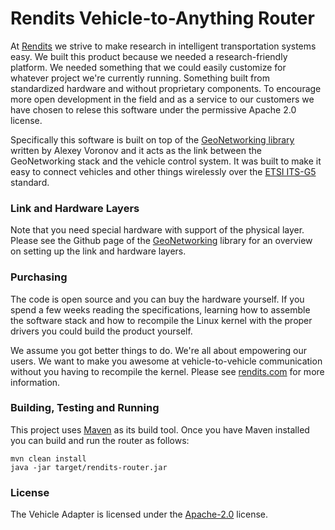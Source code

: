 # Rendits Vehicle-to-Anything Router
At [Rendits](http://rendits.com/) we strive to make research in intelligent transportation systems easy. We built this product because we needed a research-friendly platform. We needed something that we could easily customize for whatever project we're currently running. Something built from standardized hardware and without proprietary components. To encourage more open development in the field and as a service to our customers we have chosen to relese this software under the permissive Apache 2.0 license.

Specifically this software is built on top of the [GeoNetworking library](https://github.com/alexvoronov/geonetworking) written by Alexey Voronov and it acts as the link between the GeoNetworking stack and the vehicle control system. It was built to make it easy to connect vehicles and other things wirelessly over the [ETSI ITS-G5](http://www.etsi.org/technologies-clusters/technologies/intelligent-transport) standard.

### Link and Hardware Layers
Note that you need special hardware with support of the physical layer. Please see the Github page of the [GeoNetworking](https://github.com/alexvoronov/geonetworking/blob/master/HARDWARE.md) library for an overview on setting up the link and hardware layers.

### Purchasing
The code is open source and you can buy the hardware yourself. If you spend a few weeks reading the specifications, learning how to assemble the software stack and how to recompile the Linux kernel with the proper drivers you could build the product yourself.

We assume you got better things to do. We're all about empowering our users. We want to make you awesome at vehicle-to-vehicle communication without you having to recompile the kernel. Please see [rendits.com](http://rendits.com/) for more information.

### Building, Testing and Running
This project uses [Maven](https://maven.apache.org/) as its build tool. Once you have Maven installed you can build and run the router as follows:
```
mvn clean install
java -jar target/rendits-router.jar
```

### License
The Vehicle Adapter is licensed under the [Apache-2.0](https://www.apache.org/licenses/LICENSE-2.0) license.
